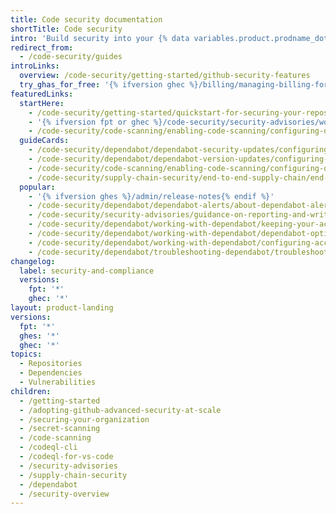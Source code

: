 ```yaml
---
title: Code security documentation
shortTitle: Code security
intro: 'Build security into your {% data variables.product.prodname_dotcom %} workflow with features to keep secrets and vulnerabilities out of your codebase, and to maintain your software supply chain.'
redirect_from:
  - /code-security/guides
introLinks:
  overview: /code-security/getting-started/github-security-features
  try_ghas_for_free: '{% ifversion ghec %}/billing/managing-billing-for-your-products/managing-billing-for-github-advanced-security/setting-up-a-trial-of-github-advanced-security{% endif %}'
featuredLinks:
  startHere:
    - /code-security/getting-started/quickstart-for-securing-your-repository
    - '{% ifversion fpt or ghec %}/code-security/security-advisories/working-with-repository-security-advisories/creating-a-repository-security-advisory{% endif %}'
    - /code-security/code-scanning/enabling-code-scanning/configuring-default-setup-for-code-scanning
  guideCards:
    - /code-security/dependabot/dependabot-security-updates/configuring-dependabot-security-updates
    - /code-security/dependabot/dependabot-version-updates/configuring-dependabot-version-updates
    - /code-security/code-scanning/enabling-code-scanning/configuring-default-setup-for-code-scanning
    - /code-security/supply-chain-security/end-to-end-supply-chain/end-to-end-supply-chain-overview
  popular:
    - '{% ifversion ghes %}/admin/release-notes{% endif %}'
    - /code-security/dependabot/dependabot-alerts/about-dependabot-alerts
    - /code-security/security-advisories/guidance-on-reporting-and-writing-information-about-vulnerabilities/about-coordinated-disclosure-of-security-vulnerabilities
    - /code-security/dependabot/working-with-dependabot/keeping-your-actions-up-to-date-with-dependabot
    - /code-security/dependabot/working-with-dependabot/dependabot-options-reference
    - /code-security/dependabot/working-with-dependabot/configuring-access-to-private-registries-for-dependabot
    - /code-security/dependabot/troubleshooting-dependabot/troubleshooting-the-detection-of-vulnerable-dependencies
changelog:
  label: security-and-compliance
  versions:
    fpt: '*'
    ghec: '*'
layout: product-landing
versions:
  fpt: '*'
  ghes: '*'
  ghec: '*'
topics:
  - Repositories
  - Dependencies
  - Vulnerabilities
children:
  - /getting-started
  - /adopting-github-advanced-security-at-scale
  - /securing-your-organization
  - /secret-scanning
  - /code-scanning
  - /codeql-cli
  - /codeql-for-vs-code
  - /security-advisories
  - /supply-chain-security
  - /dependabot
  - /security-overview
---
```

